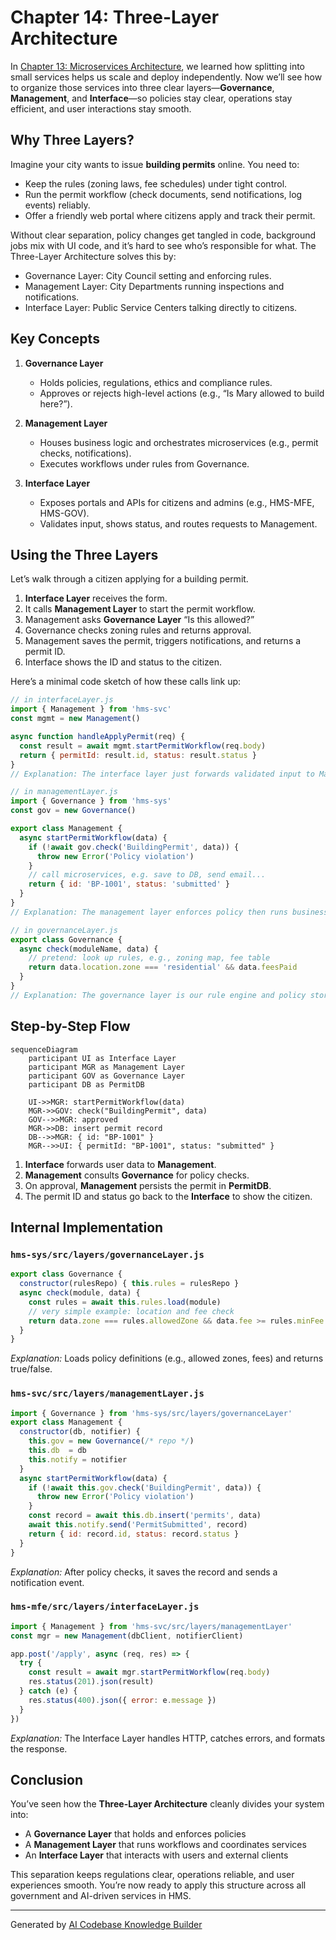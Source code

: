# Chapter 14: Three-Layer Architecture

In [Chapter 13: Microservices Architecture](13_microservices_architecture_.md), we learned how splitting into small services helps us scale and deploy independently. Now we’ll see how to organize those services into three clear layers—**Governance**, **Management**, and **Interface**—so policies stay clear, operations stay efficient, and user interactions stay smooth.

## Why Three Layers?

Imagine your city wants to issue **building permits** online. You need to:

- Keep the rules (zoning laws, fee schedules) under tight control.  
- Run the permit workflow (check documents, send notifications, log events) reliably.  
- Offer a friendly web portal where citizens apply and track their permit.

Without clear separation, policy changes get tangled in code, background jobs mix with UI code, and it’s hard to see who’s responsible for what. The Three-Layer Architecture solves this by:

- Governance Layer: City Council setting and enforcing rules.  
- Management Layer: City Departments running inspections and notifications.  
- Interface Layer: Public Service Centers talking directly to citizens.

## Key Concepts

1. **Governance Layer**  
   - Holds policies, regulations, ethics and compliance rules.  
   - Approves or rejects high-level actions (e.g., “Is Mary allowed to build here?”).

2. **Management Layer**  
   - Houses business logic and orchestrates microservices (e.g., permit checks, notifications).  
   - Executes workflows under rules from Governance.

3. **Interface Layer**  
   - Exposes portals and APIs for citizens and admins (e.g., HMS-MFE, HMS-GOV).  
   - Validates input, shows status, and routes requests to Management.

## Using the Three Layers

Let’s walk through a citizen applying for a building permit.

1. **Interface Layer** receives the form.  
2. It calls **Management Layer** to start the permit workflow.  
3. Management asks **Governance Layer** “Is this allowed?”  
4. Governance checks zoning rules and returns approval.  
5. Management saves the permit, triggers notifications, and returns a permit ID.  
6. Interface shows the ID and status to the citizen.

Here’s a minimal code sketch of how these calls link up:

```javascript
// in interfaceLayer.js
import { Management } from 'hms-svc'
const mgmt = new Management()

async function handleApplyPermit(req) {
  const result = await mgmt.startPermitWorkflow(req.body)
  return { permitId: result.id, status: result.status }
}
// Explanation: The interface layer just forwards validated input to Management
```

```javascript
// in managementLayer.js
import { Governance } from 'hms-sys'
const gov = new Governance()

export class Management {
  async startPermitWorkflow(data) {
    if (!await gov.check('BuildingPermit', data)) {
      throw new Error('Policy violation')
    }
    // call microservices, e.g. save to DB, send email...
    return { id: 'BP-1001', status: 'submitted' }
  }
}
// Explanation: The management layer enforces policy then runs business logic
```

```javascript
// in governanceLayer.js
export class Governance {
  async check(moduleName, data) {
    // pretend: look up rules, e.g., zoning map, fee table
    return data.location.zone === 'residential' && data.feesPaid
  }
}
// Explanation: The governance layer is our rule engine and policy store
```

## Step-by-Step Flow

```mermaid
sequenceDiagram
    participant UI as Interface Layer
    participant MGR as Management Layer
    participant GOV as Governance Layer
    participant DB as PermitDB

    UI->>MGR: startPermitWorkflow(data)
    MGR->>GOV: check("BuildingPermit", data)
    GOV-->>MGR: approved
    MGR->>DB: insert permit record
    DB-->>MGR: { id: "BP-1001" }
    MGR-->>UI: { permitId: "BP-1001", status: "submitted" }
```

1. **Interface** forwards user data to **Management**.  
2. **Management** consults **Governance** for policy checks.  
3. On approval, **Management** persists the permit in **PermitDB**.  
4. The permit ID and status go back to the **Interface** to show the citizen.

## Internal Implementation

### `hms-sys/src/layers/governanceLayer.js`

```javascript
export class Governance {
  constructor(rulesRepo) { this.rules = rulesRepo }
  async check(module, data) {
    const rules = await this.rules.load(module)
    // very simple example: location and fee check
    return data.zone === rules.allowedZone && data.fee >= rules.minFee
  }
}
```
*Explanation:* Loads policy definitions (e.g., allowed zones, fees) and returns true/false.

### `hms-svc/src/layers/managementLayer.js`

```javascript
import { Governance } from 'hms-sys/src/layers/governanceLayer'
export class Management {
  constructor(db, notifier) {
    this.gov = new Governance(/* repo */)
    this.db  = db
    this.notify = notifier
  }
  async startPermitWorkflow(data) {
    if (!await this.gov.check('BuildingPermit', data)) {
      throw new Error('Policy violation')
    }
    const record = await this.db.insert('permits', data)
    await this.notify.send('PermitSubmitted', record)
    return { id: record.id, status: record.status }
  }
}
```
*Explanation:* After policy checks, it saves the record and sends a notification event.

### `hms-mfe/src/layers/interfaceLayer.js`

```javascript
import { Management } from 'hms-svc/src/layers/managementLayer'
const mgr = new Management(dbClient, notifierClient)

app.post('/apply', async (req, res) => {
  try {
    const result = await mgr.startPermitWorkflow(req.body)
    res.status(201).json(result)
  } catch (e) {
    res.status(400).json({ error: e.message })
  }
})
```
*Explanation:* The Interface Layer handles HTTP, catches errors, and formats the response.

## Conclusion

You’ve seen how the **Three-Layer Architecture** cleanly divides your system into:

- A **Governance Layer** that holds and enforces policies  
- A **Management Layer** that runs workflows and coordinates services  
- An **Interface Layer** that interacts with users and external clients  

This separation keeps regulations clear, operations reliable, and user experiences smooth. You’re now ready to apply this structure across all government and AI-driven services in HMS.

---

Generated by [AI Codebase Knowledge Builder](https://github.com/The-Pocket/Tutorial-Codebase-Knowledge)